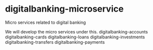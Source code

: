 # digitalbanking-microservice
Micro services related to digital banking

We will develop the micro services under this.
digitalbanking-accounts
digitalbanking-cards
digitalbanking-loans
digitalbanking-investments
digitalbanking-transfers
digitalbanking-payments

